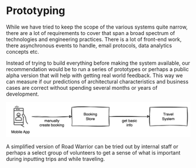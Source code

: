 # Prototyping
While we have tried to keep the scope of the various systems quite narrow, there are a lot of requirements to cover that span a broad spectrum of technologies and engineering practices. There is a lot of front-end work, there asynchronous events to handle, email protocols, data analytics concepts etc.

Instead of trying to build everything before making the system available, our recommendation would be to run a series of prototypes or perhaps a public alpha version that will help with getting real world feedback. This way we can measure if our predictions of architectural characteristics and business cases are correct without spending several months or years of development.

![](2023-09-15-17-33-06.png)

A simplified version of Road Warrior can be tried out by internal staff or perhaps a select group of volunteers to get a sense of what is important during inputting trips and while traveling.